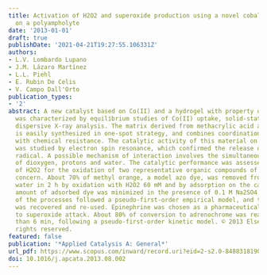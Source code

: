 ```yaml
---
title: Activation of H2O2 and superoxide production using a novel cobalt complex based
  on a polyampholyte
date: '2013-01-01'
draft: true
publishDate: '2021-04-21T19:27:55.106331Z'
authors:
- L.V. Lombardo Lupano
- J.M. Lázaro Martínez
- L.L. Piehl
- E. Rubin De Celis
- V. Campo Dall'Orto
publication_types:
- '2'
abstract: A new catalyst based on Co(II) and a hydrogel with property of polyampholyte
  was characterized by equilibrium studies of Co(II) uptake, solid-state NMR and energy
  dispersive X-ray analysis. The matrix derived from methacrylic acid and 2-methylimidazole
  is easily synthesized in one-spot strategy, and combines coordination properties
  with chemical resistance. The catalytic activity of this material on H2O2 activation
  was studied by electron spin resonance, which confirmed the release of superoxide
  radical. A possible mechanism of interaction involves the simultaneous production
  of dioxygen, protons and water. The catalytic performance was assessed in the activation
  of H2O2 for the oxidation of two representative organic compounds of environmental
  concern. About 70% of methyl orange, a model azo dye, was removed from distilled
  water in 2 h by oxidation with H2O2 60 mM and by adsorption on the catalyst. The
  amount of adsorbed dye was minimized in the presence of 0.1 M Na2SO4. The kinetics
  of the processes followed a pseudo-first-order empirical model, and the catalyst
  was recovered and re-used. Epinephrine was chosen as a pharmaceutical model susceptible
  to superoxide attack. About 80% of conversion to adrenochrome was reached in less
  than 6 min, following a pseudo-first-order kinetic model. © 2013 Elsevier B.V. All
  rights reserved.
featured: false
publication: '*Applied Catalysis A: General*'
url_pdf: https://www.scopus.com/inward/record.uri?eid=2-s2.0-84883181908&doi=10.1016%2fj.apcata.2013.08.002&partnerID=40&md5=757317e9be58a0b3927eb8a9f334e562
doi: 10.1016/j.apcata.2013.08.002
---
```


